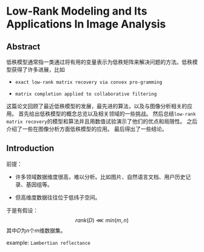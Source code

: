# Low-Rank Modeling and Its Applications In Image Analysis

## Abstract

低秩模型通常指一类通过将有用的变量表示为低秩矩阵来解决问题的方法。低秩模型获得了许多进展，比如

- ```exact low-rank matrix recovery via convex pro-gramming```

- ```matrix completion applied to collaborative filtering```

这篇论文回顾了最近低秩模型的发展，最先进的算法，以及与图像分析相关的应用。
首先给出低秩模型的概念总览以及相关领域的一些挑战。
然后总结```low-rank matrix recovery```的模型和算法并且用数值试验演示了他们的优点和局限性。
之后介绍了一些在图像分析方面低秩模型的应用。
最后得出了一些结论。

## Introduction

前提：

- 许多领域数据维度很高，难以分析。比如图片、自然语言文档、用户历史记录、基因组等。

- 但高维度数据往往位于低纬子空间。

于是有假设：
$$
rank(D) \lll min(m,n)
$$
其中$D$为$n$个$m$维数据集。

example: ```Lambertian reflectance```

